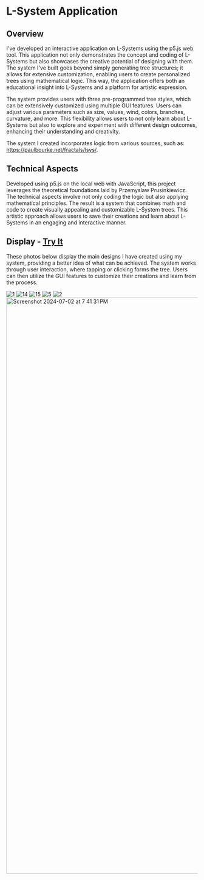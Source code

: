 # L-System Application

## Overview
I've developed an interactive application on L-Systems using the p5.js web tool. This application not only demonstrates the concept and coding of L-Systems but also showcases the creative potential of designing with them. The system I've built goes beyond simply generating tree structures; it allows for extensive customization, enabling users to create personalized trees using mathematical logic. This way, the application offers both an educational insight into L-Systems and a platform for artistic expression.

The system provides users with three pre-programmed tree styles, which can be extensively customized using multiple GUI features. Users can adjust various parameters such as size, values, wind, colors, branches, curvature, and more. This flexibility allows users to not only learn about L-Systems but also to explore and experiment with different design outcomes, enhancing their understanding and creativity.


The system I created incorporates logic from various sources, such as: https://paulbourke.net/fractals/lsys/. 

## Technical Aspects

Developed using p5.js on the local web with JavaScript, this project leverages the theoretical foundations laid by Przemyslaw Prusinkiewicz. The technical aspects involve not only coding the logic but also applying mathematical principles. The result is a system that combines math and code to create visually appealing and customizable L-System trees. This artistic approach allows users to save their creations and learn about L-Systems in an engaging and interactive manner.


## Display - [Try It ](https://editor.p5js.org/Delvin/full/VAyzTXI8y)
These photos below display the main designs I have created using my system, providing a better idea of what can be achieved. The system works through user interaction, where tapping or clicking forms the tree. Users can then utilize the GUI features to customize their creations and learn from the process.


![1](https://github.com/delvinsalman/L-System/assets/90351386/1601c4a7-07e0-4968-8a43-e43ae98a7209)
![14](https://github.com/delvinsalman/L-System/assets/90351386/4a01f0a0-347f-418c-87c0-2ef4f084c2b5)
![15](https://github.com/delvinsalman/L-System/assets/90351386/f9191ea6-a12c-4008-a255-f55505e9ff1e)
![5](https://github.com/delvinsalman/L-System/assets/90351386/639f5813-594f-4c16-8354-f4213df13a83)
![2](https://github.com/delvinsalman/L-System/assets/90351386/fdb3b5b3-30cd-4ee6-a3b0-0b7dc95ddb3b)
<img width="1512" alt="Screenshot 2024-07-02 at 7 41 31 PM" src="https://github.com/delvinsalman/L-System/assets/90351386/42fe2749-3caa-4f11-868c-76b3a0a7c912">
